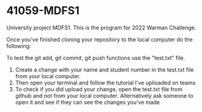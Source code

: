 # 41059-MDFS1
University project MDFS1. This is the program for 2022 Warman Challenge. 

Once you've finished cloning your repository to the local computer do the following:

To test the git add, git commit, git push functions use the "test.txt" file. 
1. Create a change with your name and student number in the test.txt file from your local computer.
2. Then open your terminal and follow the tutorial I've uplioaded on teams
3. To check if you did upload your change, open the test.txt file from github and not from your local computer. Alternatively ask someone to open it and see if they can see the changes you've made 
